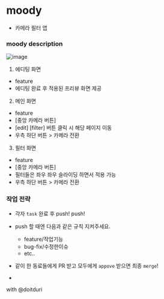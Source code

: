 # moody
- 카메라 필터 앱



### moody description
![image](https://user-images.githubusercontent.com/26545623/122565503-85423780-d081-11eb-8a0e-812668660ad7.png)

1. 에디팅 화면
- feature
- 에디팅 완료 후 적용된 프리뷰 화면 제공

2. 메인 화면
- feature
- [중앙 카메라 버튼]
- [edit] [filter] 버튼 클릭 시 해당 페이지 이동
- 우측 하단 버튼 > 카메라 전환 

3. 필터 화면
- feature
- [중앙 카메라 버튼]
- 필터들은 좌우 좌우 슬라이딩 하면서 적용 가능
- 우측 하단 버튼 > 카메라 전환 



### 작업 전략
- 각자 `task` 완료 후 push! push!
- push 할 때엔 다음과 같은 규칙 지켜주세요.
  - feature/작업기능
  - bug-fix/수정한이슈
  - etc..
- 같이 한 동료들에게 PR 받고 모두에게 `appove` 받으면 최종 `merge`!




-
with @doitduri
